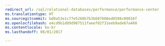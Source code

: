```yaml
--- 
redirect_url: /sql/relational-databases/performance/performance-center-for-sql-server-database-engine-and-azure-sql-database
ms.translationtype: HT
ms.sourcegitcommit: bd0a53e1c77e5260b7b3b607608ed0598c00016f
ms.openlocfilehash: e4cd9b1d89d987511faeef82f31eeb9ade67a460
ms.contentlocale: ko-kr
ms.lasthandoff: 08/01/2017

--- 
```


